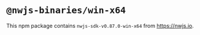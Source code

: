 # `@nwjs-binaries/win-x64`

This npm package contains `nwjs-sdk-v0.87.0-win-x64` from <https://nwjs.io>.
